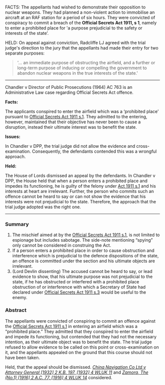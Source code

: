 FACTS: The appellants had wished to demonstrate their opposition to nuclear weapons. They had planned a non-violent action to immobilise an aircraft at an RAF station for a period of six hours. They were convicted of conspiracy to commit a breach of the **Official Secrets Act 1911, s 1**, namely to enter a prohibited place for 'a purpose prejudicial to the safety or interests of the state’.

HELD: On appeal against conviction, Radcliffe LJ agreed with the trial judge's direction to the jury that the appellants had made their entry for two separate purposes:

> '… an immediate purpose of obstructing the airfield, and a further or long-term purpose of inducing or compelling the government to abandon nuclear weapons in the true interests of the state.'

---

Chandler v Director of Public Prosecutions (1964) AC 763 is an Administrative Law case regarding Official Secrets Act offence. 

**Facts:**

The applicants conspired to enter the airfield which was a ‘prohibited place’ pursuant to [Official Secrets Act 1911 s.1](https://www.legislation.gov.uk/ukpga/Geo5/1-2/28/section/1). They admitted to the entering, however, maintained that their objective has never been to cause a disruption, instead their ultimate interest was to benefit the state. 

**Issues:**

In Chandler v DPP, the trial judge did not allow the evidence and cross-examination. Consequently, the defendants contended this was a wrongful approach.

**Held:**

The House of Lords dismissed an appeal by the defendants. In Chandler v DPP, the House held that when a person enters a prohibited place and impedes its functioning, he is guilty of the felony under [Act 1911 s.1](https://www.legislation.gov.uk/ukpga/Geo5/1-2/28/section/1) and his interests at heart are irrelevant. Further, the person who commits such an offence cannot be heard to say or can not show the evidence that his interests were not prejudicial to the state. Therefore, the approach that the trial judge adopted was the right one.

---

### Summary

1. The mischief aimed at by the [Official Secrets Act 1911 s.1](https://uk.westlaw.com/Document/I30182D40E44811DA8D70A0E70A78ED65/View/FullText.html?originationContext=document&transitionType=DocumentItem&ppcid=aef537d5b6f544f098770a95bd5d64b0&contextData=(sc.Default)), is not limited to espionage but includes sabotage. The side-note mentioning “spying” only cannot be considered in construing the Act. 
2. If a person enters a prohibited place in order to cause obstruction and interference which is prejudicial to the defence dispositions of the state, an offence is committed under the section and his ultimate objects are irrelevant. 
3. (Lord Devlin dissenting) The accused cannot be heard to say, or lead evidence to show, that his ultimate purpose was not prejudicial to the state, if he has obstructed or interfered with a prohibited place obstruction of or interference with which a Secretary of State had declared under [Official Secrets Act 1911 s.3](https://uk.westlaw.com/Document/I301917A0E44811DA8D70A0E70A78ED65/View/FullText.html?originationContext=document&transitionType=DocumentItem&ppcid=aef537d5b6f544f098770a95bd5d64b0&contextData=(sc.Default)) would be useful to the enemy.

### Abstract

The appellants were convicted of conspiring to commit an offence against the [Official Secrets Act 1911 s.1](https://uk.westlaw.com/Document/I30182D40E44811DA8D70A0E70A78ED65/View/FullText.html?originationContext=document&transitionType=DocumentItem&ppcid=aef537d5b6f544f098770a95bd5d64b0&contextData=(sc.Default)) in entering an airfield which was a “prohibited place.” They admitted that they conspired to enter the airfield and impede its functioning, but contended that they had not the necessary intention, as their ultimate object was to benefit the state. The trial judge refused to allow evidence to be called on this point or cross-examination on it, and the appellants appealed on the ground that this course should not have been taken.

Held, that the appeal should be dismissed. _[China Navigation Co Ltd v Attorney General [1932] 2 K.B. 197, [1932] 4 WLUK 11](https://uk.westlaw.com/Document/I86C38930E42711DA8FC2A0F0355337E9/View/FullText.html?originationContext=document&transitionType=DocumentItem&ppcid=aef537d5b6f544f098770a95bd5d64b0&contextData=(sc.Default))_ and _[Zamora, The (No.1) [1916] 2 A.C. 77, [1916] 4 WLUK 14](https://uk.westlaw.com/Document/I120991A0E42911DA8FC2A0F0355337E9/View/FullText.html?originationContext=document&transitionType=DocumentItem&ppcid=aef537d5b6f544f098770a95bd5d64b0&contextData=(sc.Default))_ considered.